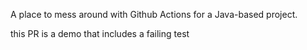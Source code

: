 A place to mess around with Github Actions for a Java-based project.

this PR is a demo that includes a failing test
